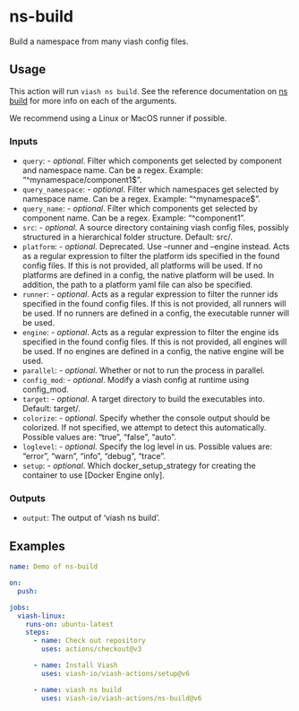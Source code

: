 

# ns-build

<!--
DO NOT EDIT THIS FILE MANUALLY!
This README was generated by running `make`
-->

Build a namespace from many viash config files.

## Usage

This action will run `viash ns build`. See the reference documentation
on [ns build](https://viash.io/reference/viash/ns.html) for more info on
each of the arguments.

We recommend using a Linux or MacOS runner if possible.

### Inputs

- `query`: - *optional*. Filter which components get selected by
  component and namespace name. Can be a regex. Example:
  “^mynamespace/component1\$”.
- `query_namespace`: - *optional*. Filter which namespaces get selected
  by namespace name. Can be a regex. Example: “^mynamespace\$”.
- `query_name`: - *optional*. Filter which components get selected by
  component name. Can be a regex. Example: “^component1”.
- `src`: - *optional*. A source directory containing viash config files,
  possibly structured in a hierarchical folder structure. Default: src/.
- `platform`: - *optional*. Deprecated. Use –runner and –engine instead.
  Acts as a regular expression to filter the platform ids specified in
  the found config files. If this is not provided, all platforms will be
  used. If no platforms are defined in a config, the native platform
  will be used. In addition, the path to a platform yaml file can also
  be specified.
- `runner`: - *optional*. Acts as a regular expression to filter the
  runner ids specified in the found config files. If this is not
  provided, all runners will be used. If no runners are defined in a
  config, the executable runner will be used.
- `engine`: - *optional*. Acts as a regular expression to filter the
  engine ids specified in the found config files. If this is not
  provided, all engines will be used. If no engines are defined in a
  config, the native engine will be used.
- `parallel`: - *optional*. Whether or not to run the process in
  parallel.
- `config_mod`: - *optional*. Modify a viash config at runtime using
  config_mod.
- `target`: - *optional*. A target directory to build the executables
  into. Default: target/.
- `colorize`: - *optional*. Specify whether the console output should be
  colorized. If not specified, we attempt to detect this automatically.
  Possible values are: “true”, “false”, “auto”.
- `loglevel`: - *optional*. Specify the log level in us. Possible values
  are: “error”, “warn”, “info”, “debug”, “trace”.
- `setup`: - *optional*. Which docker_setup_strategy for creating the
  container to use \[Docker Engine only\].

### Outputs

- `output`: The output of ‘viash ns build’.

## Examples

``` yaml
name: Demo of ns-build

on: 
  push:

jobs:
  viash-linux:
    runs-on: ubuntu-latest
    steps:
      - name: Check out repository
        uses: actions/checkout@v3

      - name: Install Viash
        uses: viash-io/viash-actions/setup@v6

      - name: viash ns build
        uses: viash-io/viash-actions/ns-build@v6
```
